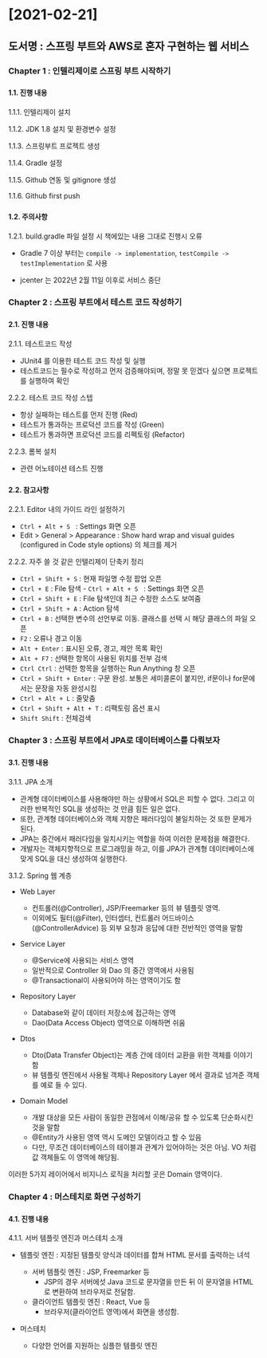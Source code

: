 # [2021-02-21]
## 도서명 : 스프링 부트와 AWS로 혼자 구현하는 웹 서비스
###
### Chapter 1 : 인텔리제이로 스프링 부트 시작하기
###
#### 1.1. 진행 내용

1.1.1. 인텔리제이 설치

1.1.2. JDK 1.8 설치 및 환경변수 설정

1.1.3. 스프링부트 프로젝트 생성

1.1.4. Gradle 설정

1.1.5. Github 연동 및 gitignore 생성 

1.1.6. Github first push

###
#### 1.2. 주의사항

1.2.1. build.gradle 파일 설정 시 책에있는 내용 그대로 진행시 오류
 
- Gradle 7 이상 부터는 `compile -> implementation`, `testCompile -> testImplementation` 로 사용


-  jcenter 는 2022년 2월 11일 이후로 서비스 중단


###
### Chapter 2 : 스프링 부트에서 테스트 코드 작성하기
###
#### 2.1. 진행 내용
2.1.1. 테스트코드 작성

 - JUnit4 를 이용한 테스트 코드 작성 및 실행
 - 테스트코드는 필수로 작성하고 먼저 검증해야되며, 정말 못 믿겠다 싶으면 프로젝트를 실행하여 확인

2.2.2. 테스트 코드 작성 스텝

 - 항상 실패하는 테스트를 먼저 진행 (Red)
 - 테스트가 통과하는 프로덕션 코드를 작성 (Green)
 - 테스트가 통과하면 프로덕션 코드를 리펙토링 (Refactor)

2.2.3. 롬복 설치

 - 관련 어노테이션 테스트 진행

###

#### 2.2. 참고사항
2.2.1. Editor 내의 가이드 라인 설정하기

 - `Ctrl + Alt + S ` : Settings 화면 오픈
 - Edit > General > Appearance : Show hard wrap and visual guides (configured in Code style options) 의 체크를 제거

2.2.2. 자주 쓸 것 같은 인텔리제이 단축키 정리

 - `Ctrl + Shift + S` : 현재 파일명 수정 팝업 오픈
 - `Ctrl + E` : File 탐색 - `Ctrl + Alt + S ` : Settings 화면 오픈
 - `Ctrl + Shift + E` : File 탐색인데 최근 수정한 소스도 보여줌
 - `Ctrl + Shift + A` : Action 탐색
 - `Ctrl + B` : 선택한 변수의 선언부로 이동. 클래스를 선택 시 해당 클래스의 파일 오픈
 - `F2` : 오류나 경고 이동
 - `Alt + Enter` : 표시된 오류, 경고, 제안 목록 확인
 - `Alt + F7` : 선택한 항목이 사용된 위치를 전부 검색
 - `Ctrl Ctrl` : 선택한 항목을 실행하는 Run Anything 창 오픈
 - `Ctrl + Shift + Enter` : 구문 완성. 보통은 세미콜론이 붙지만, if문이나 for문에서는 문장을 자동 완성시킴
 - `Ctrl + Alt + L` : 줄맞춤
 - `Ctrl + Shift + Alt + T` : 리팩토링 옵션 표시
 - `Shift Shift` : 전체검색


###
### Chapter 3 : 스프링 부트에서 JPA로 데이터베이스를 다뤄보자
###
#### 3.1. 진행 내용
3.1.1. JPA 소개
- 관계형 데이터베이스를 사용해야만 하는 상황에서 SQL은 피할 수 없다. 그리고 이러한 반복적인 SQL을 생성하는 것 만큼 힘든 일은 없다.
- 또한, 관계형 데이터베이스와 객체 지향은 패러다임이 불일치하는 것 또한 문제가 된다.
- JPA는 중간에서 패러다임을 일치시키는 역할을 하여 이러한 문제점을 해결한다.
- 개발자는 객체지향적으로 프로그래밍을 하고, 이를 JPA가 관계형 데이터베이스에 맞게 SQL을 대신 생성하여 실행한다.

3.1.2. Spring 웹 계층
- Web Layer
  - 컨트롤러(@Controller), JSP/Freemarker 등의 뷰 템플릿 영역. 
  - 이외에도 필터(@Filter), 인터셉터, 컨트롤러 어드바이스(@ControllerAdvice) 등 외부 요청과 응답에 대한 전반적인 영역을 말함

- Service Layer
  - @Service에 사용되는 서비스 영역
  - 일반적으로 Controller 와 Dao 의 중간 영역에서 사용됨
  - @Transactional이 사용되어야 하는 영역이기도 함

- Repository Layer
  - Database와 같이 데이터 저장소에 접근하는 영역
  - Dao(Data Access Object) 영역으로 이해하면 쉬움

- Dtos
  - Dto(Data Transfer Object)는 계층 간에 데이터 교환을 위한 객체를 이야기 함
  - 뷰 템플릿 엔진에서 사용될 객체나 Repository Layer 에서 결과로 넘겨준 객체를 예로 들 수 있다.

- Domain Model
  - 개발 대상을 모든 사람이 동일한 관점에서 이해/공유 할 수 있도록 단순화시킨 것을 말함
  - @Entity가 사용된 영역 역시 도메인 모델이라고 할 수 있음
  - 다만, 무조건 데이터베이스의 테이블과 관계가 있어야하는 것은 아님. VO 처럼 값 객체들도 이 영역에 해당됨.


이러한 5가지 레이어에서 비지니스 로직을 처리할 곳은 Domain 영역이다.


###
### Chapter 4 : 머스테치로 화면 구성하기
###
#### 4.1. 진행 내용
4.1.1. 서버 템플릿 엔진과 머스테치 소개
 - 템플릿 엔진 : 지정된 템플릿 양식과 데이터를 합쳐 HTML 문서를 출력하는 녀석
   - 서버 템플릿 엔진 : JSP, Freemarker 등
     - JSP의 경우 서버에섯 Java 코드로 문자열을 만든 뒤 이 문자열을 HTML로 변환하여 브라우저로 전달함.
   - 클라이언트 템플릿 엔진 : React, Vue 등
     - 브라우저(클라이언트 영역)에서 화면을 생성함.
 
 - 머스테치
   - 다양한 언어를 지원하는 심플한 템플릿 엔진